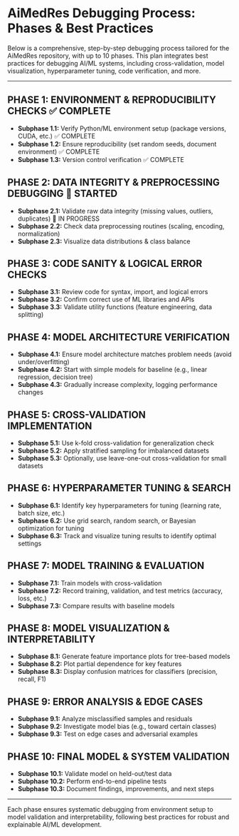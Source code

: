 # AiMedRes Debugging Process: Phases & Best Practices

Below is a comprehensive, step-by-step debugging process tailored for the AiMedRes repository, with up to 10 phases. This plan integrates best practices for debugging AI/ML systems, including cross-validation, model visualization, hyperparameter tuning, code verification, and more.

---

## PHASE 1: ENVIRONMENT & REPRODUCIBILITY CHECKS ✅ COMPLETE
- **Subphase 1.1:** Verify Python/ML environment setup (package versions, CUDA, etc.) ✅ COMPLETE
- **Subphase 1.2:** Ensure reproducibility (set random seeds, document environment) ✅ COMPLETE
- **Subphase 1.3:** Version control verification ✅ COMPLETE

## PHASE 2: DATA INTEGRITY & PREPROCESSING DEBUGGING 🚀 STARTED
- **Subphase 2.1:** Validate raw data integrity (missing values, outliers, duplicates) 🔄 IN PROGRESS
- **Subphase 2.2:** Check data preprocessing routines (scaling, encoding, normalization)
- **Subphase 2.3:** Visualize data distributions & class balance

## PHASE 3: CODE SANITY & LOGICAL ERROR CHECKS
- **Subphase 3.1:** Review code for syntax, import, and logical errors
- **Subphase 3.2:** Confirm correct use of ML libraries and APIs
- **Subphase 3.3:** Validate utility functions (feature engineering, data splitting)

## PHASE 4: MODEL ARCHITECTURE VERIFICATION
- **Subphase 4.1:** Ensure model architecture matches problem needs (avoid under/overfitting)
- **Subphase 4.2:** Start with simple models for baseline (e.g., linear regression, decision tree)
- **Subphase 4.3:** Gradually increase complexity, logging performance changes

## PHASE 5: CROSS-VALIDATION IMPLEMENTATION
- **Subphase 5.1:** Use k-fold cross-validation for generalization check
- **Subphase 5.2:** Apply stratified sampling for imbalanced datasets
- **Subphase 5.3:** Optionally, use leave-one-out cross-validation for small datasets

## PHASE 6: HYPERPARAMETER TUNING & SEARCH
- **Subphase 6.1:** Identify key hyperparameters for tuning (learning rate, batch size, etc.)
- **Subphase 6.2:** Use grid search, random search, or Bayesian optimization for tuning
- **Subphase 6.3:** Track and visualize tuning results to identify optimal settings

## PHASE 7: MODEL TRAINING & EVALUATION
- **Subphase 7.1:** Train models with cross-validation
- **Subphase 7.2:** Record training, validation, and test metrics (accuracy, loss, etc.)
- **Subphase 7.3:** Compare results with baseline models

## PHASE 8: MODEL VISUALIZATION & INTERPRETABILITY
- **Subphase 8.1:** Generate feature importance plots for tree-based models
- **Subphase 8.2:** Plot partial dependence for key features
- **Subphase 8.3:** Display confusion matrices for classifiers (precision, recall, F1)

## PHASE 9: ERROR ANALYSIS & EDGE CASES
- **Subphase 9.1:** Analyze misclassified samples and residuals
- **Subphase 9.2:** Investigate model bias (e.g., toward certain classes)
- **Subphase 9.3:** Test on edge cases and adversarial examples

## PHASE 10: FINAL MODEL & SYSTEM VALIDATION
- **Subphase 10.1:** Validate model on held-out/test data
- **Subphase 10.2:** Perform end-to-end pipeline tests
- **Subphase 10.3:** Document findings, improvements, and next steps

---

Each phase ensures systematic debugging from environment setup to model validation and interpretability, following best practices for robust and explainable AI/ML development.
